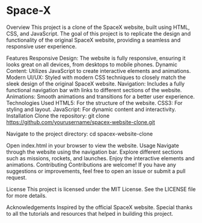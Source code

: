 # Space-X
Overview
This project is a clone of the SpaceX website, built using HTML, CSS, and JavaScript. The goal of this project is to replicate the design and functionality of the original SpaceX website, providing a seamless and responsive user experience.

Features
Responsive Design: The website is fully responsive, ensuring it looks great on all devices, from desktops to mobile phones.
Dynamic Content: Utilizes JavaScript to create interactive elements and animations.
Modern UI/UX: Styled with modern CSS techniques to closely match the sleek design of the original SpaceX website.
Navigation: Includes a fully functional navigation bar with links to different sections of the website.
Animations: Smooth animations and transitions for a better user experience.
Technologies Used
HTML5: For the structure of the website.
CSS3: For styling and layout.
JavaScript: For dynamic content and interactivity.
Installation
Clone the repository:
git clone https://github.com/yourusername/spacex-website-clone.git

Navigate to the project directory:
cd spacex-website-clone

Open index.html in your browser to view the website.
Usage
Navigate through the website using the navigation bar.
Explore different sections such as missions, rockets, and launches.
Enjoy the interactive elements and animations.
Contributing
Contributions are welcome! If you have any suggestions or improvements, feel free to open an issue or submit a pull request.

License
This project is licensed under the MIT License. See the LICENSE file for more details.

Acknowledgements
Inspired by the official SpaceX website.
Special thanks to all the tutorials and resources that helped in building this project.
